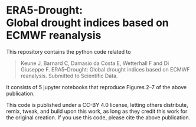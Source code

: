 # ERA5-Drought: <br/> Global drought indices based on ECMWF reanalysis

This repository contains the python code related to

> Keune J, Barnard C, Damasio da Costa E, Wetterhall F and Di Giuseppe F. ERA5–Drought: Global drought indices based on ECMWF reanalysis. Submitted to Scientific Data.

It consists of 5 jupyter notebooks that reproduce Figures 2–7 of the above publication. 

This code is published under a CC-BY 4.0 license, letting others distribute, remix, tweak, and build upon this work, as long as they credit this work for the original creation. If you use this code, please cite the above publication. 
